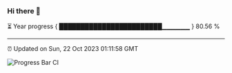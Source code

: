 ### Hi there 👋

⏳ Year progress { ████████████████████████▁▁▁▁▁▁ } 80.56 %

---

⏰ Updated on Sun, 22 Oct 2023 01:11:58 GMT

![Progress Bar CI](https://github.com/liununu/liununu/workflows/Progress%20Bar%20CI/badge.svg)
